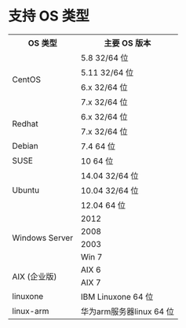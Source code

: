# 支持 OS 类型

<table><tbody>
<tr><th>OS 类型 </th><th> 主要 OS 版本 </th></tr>
<tr><td rowspan="5">CentOS</td></tr>
<tr><td>5.8 32/64 位 </td></tr>
<tr><td>5.11 32/64 位 </td></tr>
<tr><td>6.x 32/64 位 </td></tr>
<tr><td>7.x 32/64 位 </td></tr>
<tr><td rowspan="2">Redhat</td><td>6.x 32/64 位 </td></tr>
<tr><td>7.x 32/64 位 </td></tr>
<tr><td>Debian</td><td>7.4  64 位 </td></tr>
<tr><td>SUSE</td><td>10  64 位 </td></tr>
<tr><td rowspan="3">Ubuntu</td><td>14.04  32/64 位 </td></tr>
<tr><td>10.04  32/64 位 </td></tr>
<tr><td>12.04  64 位 </td></tr>
<tr><td rowspan="4">Windows Server</td><td>2012</td></tr>
<tr><td>2008</td></tr>
<tr><td>2003</td></tr>
<tr><td>Win 7</td></tr>
<tr><td rowspan="2">AIX (企业版)</td><td>AIX 6</td></tr>
<tr><td>AIX 7</td></tr>
<tr><td>linuxone</td><td>IBM Linuxone 64 位 </td></tr>
<tr><td>linux-arm</td><td>华为arm服务器linux 64 位 </td></tr>
</tbody></table>